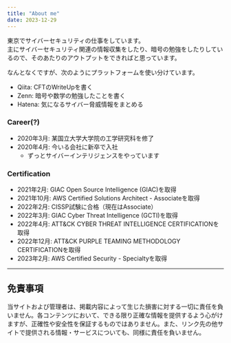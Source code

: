 ```yaml
---
title: "About me"
date: 2023-12-29
---
```


東京でサイバーセキュリティの仕事をしています。  
主にサイバーセキュリティ関連の情報収集をしたり、暗号の勉強をしたりしているので、そのあたりのアウトプットをできればと思っています。  
  
なんとなくですが、次のようにプラットフォームを使い分けています。  
* Qiita: CFTのWriteUpを書く
* Zenn: 暗号や数学の勉強したことを書く
* Hatena: 気になるサイバー脅威情報をまとめる

### Career(?)
* 2020年3月: 某国立大学大学院の工学研究科を修了  
* 2020年4月: 今いる会社に新卒で入社  
  * ずっとサイバーインテリジェンスをやっています  

### Certification
* 2021年2月: GIAC Open Source Intelligence (GIAC)を取得
* 2021年10月: AWS Certified Solutions Architect - Associateを取得
* 2022年2月: CISSP試験に合格（現在はAssociate）
* 2022年3月: GIAC Cyber Threat Intelligence (GCTI)を取得
* 2022年4月: ATT&CK CYBER THREAT INTELLIGENCE CERTIFICATIONを取得
* 2022年12月: ATT&CK PURPLE TEAMING METHODOLOGY CERTIFICATIONを取得
* 2023年2月: AWS Certified Security - Specialtyを取得

---

## 免責事項
当サイトおよび管理者は、掲載内容によって生じた損害に対する一切に責任を負いません。各コンテンツにおいて、できる限り正確な情報を提供するよう心がけますが、正確性や安全性を保証するものではありません。また、リンク先の他サイトで提供される情報・サービスについても、同様に責任を負いません。